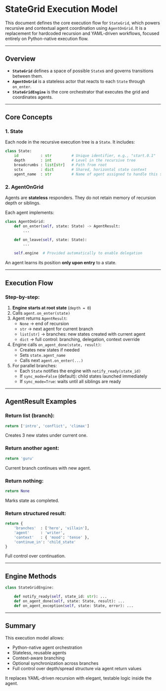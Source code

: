# StateGrid Execution Model

This document defines the core execution flow for `StateGrid`, which powers recursive and contextual agent coordination using `AgentOnGrid`. It is a replacement for hardcoded recursion and YAML-driven workflows, focused entirely on Python-native execution flow.

---

## Overview

- **`StateGrid`** defines a space of possible `State`s and governs transitions between them.
- **`AgentOnGrid`** is a stateless actor that reacts to each `State` through `on_enter`.
- **`StateGridEngine`** is the core orchestrator that executes the grid and coordinates agents.

---

## Core Concepts

### 1. State

Each node in the recursive execution tree is a `State`. It includes:

```python
class State:
	id          : str         # Unique identifier, e.g., "start.0.1"
	depth       : int         # Level in the recursive tree
	breadcrumbs : list[str]   # Path from root
	sctx        : dict        # Shared, horizontal state context
	agent_name  : str         # Name of agent assigned to handle this state
```

### 2. AgentOnGrid

Agents are **stateless** responders. They do not retain memory of recursion depth or siblings.

Each agent implements:

```python
class AgentOnGrid:
	def on_enter(self, state: State) -> AgentResult:
		...

	def on_leave(self, state: State):
		...

	self.engine  # Provided automatically to enable delegation
```

An agent learns its position **only upon entry** to a state.

---

## Execution Flow

### Step-by-step:

1. **Engine starts at root state** (`depth = 0`)
2. Calls `agent.on_enter(state)`
3. Agent returns `AgentResult`:
    - `None` → end of recursion
    - `str` → next agent for current branch
    - `list[str]` → branches: new states created with current agent
    - `dict` → full control: branching, delegation, context override
4. Engine calls `on_agent_done(state, result)`:
    - Creates new states if needed
    - Sets `state.agent_name`
    - Calls next `agent.on_enter(...)`
5. For parallel branches:
    - Each `State` notifies the engine with `notify_ready(state_id)`
    - If `sync_mode=False` (default): child states launched immediately
    - If `sync_mode=True`: waits until all siblings are ready

---

## AgentResult Examples

### Return list (branch):

```python
return ['intro', 'conflict', 'climax']
```

Creates 3 new states under current one.

### Return another agent:

```python
return 'guru'
```

Current branch continues with new agent.

### Return nothing:

```python
return None
```

Marks state as completed.

### Return structured result:

```python
return {
	'branches'  : ['hero', 'villain'],
	'agent'     : 'writer',
	'context'   : { 'mood': 'tense' },
	'continue_in': 'child_state'
}
```

Full control over continuation.

---

## Engine Methods

```python
class StateGridEngine:

	def notify_ready(self, state_id: str): ...
	def on_agent_done(self, state: State, result): ...
	def on_agent_exception(self, state: State, error): ...
```

---

## Summary

This execution model allows:

- Python-native agent orchestration
- Stateless, reusable agents
- Context-aware branching
- Optional synchronization across branches
- Full control over depth/spread structure via agent return values

It replaces YAML-driven recursion with elegant, testable logic inside the agent.

